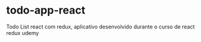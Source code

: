 # todo-app-react
Todo List react com redux, aplicativo desenvolvido durante o curso de react redux udemy
